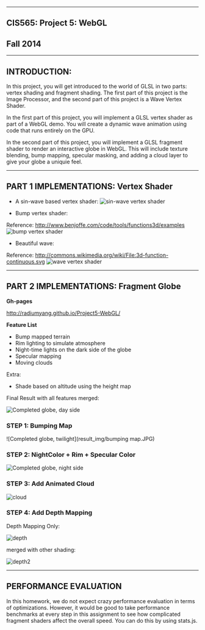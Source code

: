 -------------------------------------------------------------------------------
CIS565: Project 5: WebGL
-------------------------------------------------------------------------------
Fall 2014
-------------------------------------------------------------------------------

-------------------------------------------------------------------------------
INTRODUCTION:
-------------------------------------------------------------------------------
In this project, you will get introduced to the world of GLSL in two parts: 
vertex shading and fragment shading. The first part of this project is the 
Image Processor, and the second part of this project is a Wave Vertex Shader.

In the first part of this project, you will implement a GLSL vertex shader as 
part of a WebGL demo. You will create a dynamic wave animation using code that 
runs entirely on the GPU.

In the second part of this project, you will implement a GLSL fragment shader
to render an interactive globe in WebGL. This will include texture blending,
bump mapping, specular masking, and adding a cloud layer to give your globe a 
uniquie feel.

-------------------------------------------------------------------------------
PART 1 IMPLEMENTATIONS: Vertex Shader
-------------------------------------------------------------------------------

* A sin-wave based vertex shader:
![sin-wave vertex shader](result_img/1A.JPG)

* Bump vertex shader:

Reference: http://www.benjoffe.com/code/tools/functions3d/examples
![bump vertex shader](result_img/1B_Bump.JPG)

* Beautiful wave:

Reference: http://commons.wikimedia.org/wiki/File:3d-function-continuous.svg
![wave vertex shader](result_img/1B_Wave.JPG)

-------------------------------------------------------------------------------
PART 2 IMPLEMENTATIONS: Fragment Globe 
-------------------------------------------------------------------------------

**Gh-pages**

http://radiumyang.github.io/Project5-WebGL/

**Feature List**

* Bump mapped terrain
* Rim lighting to simulate atmosphere
* Night-time lights on the dark side of the globe
* Specular mapping
* Moving clouds

Extra:
* Shade based on altitude using the height map

Final Result with all features merged:

![Completed globe, day side](result_img/2_height_merged2.JPG)

### STEP 1: Bumping Map

![Completed globe, twilight](result_img/bumping map.JPG)

### STEP 2: NightColor + Rim + Specular Color

![Completed globe, night side](result_img/2_night_spec.JPG)

### STEP 3: Add Animated Cloud

![cloud](result_img/good_basic_globe.JPG)

### STEP 4: Add Depth Mapping

Depth Mapping Only:

![depth](result_img/2_height2.JPG)

merged with other shading:

![depth2](result_img/2_height_merged2.JPG)


-------------------------------------------------------------------------------
PERFORMANCE EVALUATION
-------------------------------------------------------------------------------

In this homework, we do not expect crazy performance evaluation in terms of
optimizations.  However, it would be good to take performance benchmarks at
every step in this assignment to see how complicated fragment shaders affect the
overall speed.  You can do this by using stats.js.

